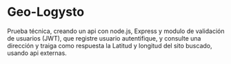 # Geo-Logysto
Prueba técnica, creando un api con node.js, Express y modulo de validación de usuarios (JWT),  que registre usuario autentifique, y consulte una dirección y traiga como respuesta la Latitud y longitud del sito buscado, usando api externas. 
